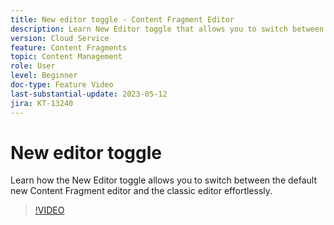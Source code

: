 ```yaml
---
title: New editor toggle - Content Fragment Editor
description: Learn New Editor toggle that allows you to switch between the default New Content Fragment editor and the classic editor effortlessly.
version: Cloud Service
feature: Content Fragments
topic: Content Management
role: User
level: Beginner
doc-type: Feature Video
last-substantial-update: 2023-05-12
jira: KT-13240
---
```


# New editor toggle

Learn how the New Editor toggle allows you to switch between the default new Content Fragment editor and the classic editor effortlessly.

>[!VIDEO](https://video.tv.adobe.com/v/3419312/?learn=on)
